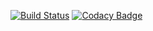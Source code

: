 [![Build Status](https://travis-ci.org/zeab/akka-http-tools.svg?branch=master)](https://travis-ci.org/zeab/akka-http-tools) [![Codacy Badge](https://api.codacy.com/project/badge/Grade/9c748ba51d29451c950cccb563757fc1)](https://www.codacy.com/app/zeab/akka-http-tools?utm_source=github.com&amp;utm_medium=referral&amp;utm_content=zeab/akka-http-tools&amp;utm_campaign=Badge_Grade)
